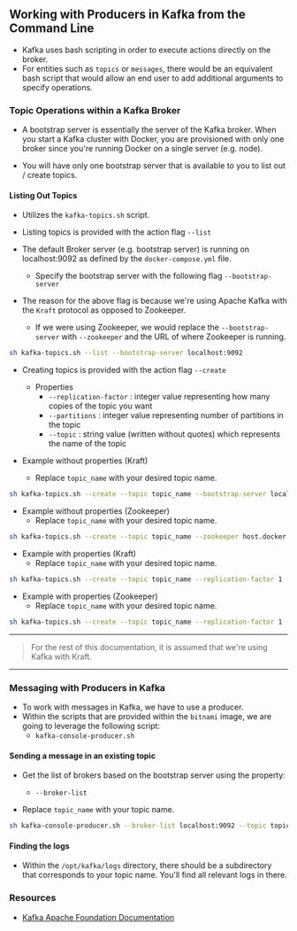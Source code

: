 ## Working with Producers in Kafka from the Command Line

- Kafka uses bash scripting in order to execute actions directly on the broker.
- For entities such as `topics` or `messages`, there would be an equivalent bash script that would allow an end user to add additional arguments to specify operations.

### Topic Operations within a Kafka Broker

- A bootstrap server is essentially the server of the Kafka broker. When you start a Kafka cluster with Docker, you are provisioned with only one broker since you're running Docker on a single server (e.g. node).

- You will have only one bootstrap server that is available to you to list out / create topics.

#### Listing Out Topics

- Utilizes the `kafka-topics.sh` script.

- Listing topics is provided with the action flag `--list`

- The default Broker server (e.g. bootstrap server) is running on localhost:9092 as defined by the `docker-compose.yml` file.
  - Specify the bootstrap server with the following flag `--bootstrap-server`
- The reason for the above flag is because we're using Apache Kafka with the `Kraft` protocol as opposed to Zookeeper.
  - If we were using Zookeeper, we would replace the `--bootstrap-server` with `--zookeeper` and the URL of where Zookeeper is running.

```bash
sh kafka-topics.sh --list --bootstrap-server localhost:9092
```

- Creating topics is provided with the action flag `--create`

  - Properties
    - `--replication-factor` : integer value representing how many copies of the topic you want
    - `--partitions` : integer value representing number of partitions in the topic
    - `--topic` : string value (written without quotes) which represents the name of the topic

- Example without properties (Kraft)
  - Replace `topic_name` with your desired topic name.

```bash
sh kafka-topics.sh --create --topic topic_name --bootstrap-server localhost:9092
```

- Example without properties (Zookeeper)
  - Replace `topic_name` with your desired topic name.

```bash
sh kafka-topics.sh --create --topic topic_name --zookeeper host.docker.internal:2181
```

- Example with properties (Kraft)
  - Replace `topic_name` with your desired topic name.

```bash
sh kafka-topics.sh --create --topic topic_name --replication-factor 1 --partitions 1 --bootstrap-server localhost:9092
```

- Example with properties (Zookeeper)
  - Replace `topic_name` with your desired topic name.

```bash
sh kafka-topics.sh --create --topic topic_name --replication-factor 1 --partitions 1 --zookeeper host.docker.internal:2181
```

---

> For the rest of this documentation, it is assumed that we're using Kafka with Kraft.

---

### Messaging with Producers in Kafka

- To work with messages in Kafka, we have to use a producer.
- Within the scripts that are provided within the `bitnami` image, we are going to leverage the following script:
  - `kafka-console-producer.sh`

#### Sending a message in an existing topic

- Get the list of brokers based on the bootstrap server using the property:

  - `--broker-list`

- Replace `topic_name` with your topic name.

```bash
sh kafka-console-producer.sh --broker-list localhost:9092 --topic topic_name
```

#### Finding the logs

- Within the `/opt/kafka/logs` directory, there should be a subdirectory that corresponds to your topic name. You'll find all relevant logs in there.

### Resources

- [Kafka Apache Foundation Documentation](https://kafka.apache.org/quickstart)
